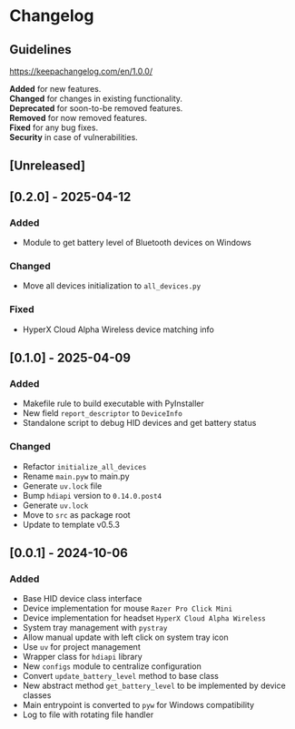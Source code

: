 # Changelog

## Guidelines

https://keepachangelog.com/en/1.0.0/

**Added** for new features.\
**Changed** for changes in existing functionality.\
**Deprecated** for soon-to-be removed features.\
**Removed** for now removed features.\
**Fixed** for any bug fixes.\
**Security** in case of vulnerabilities.

## [Unreleased]

## [0.2.0] - 2025-04-12

### Added

- Module to get battery level of Bluetooth devices on Windows

### Changed

- Move all devices initialization to `all_devices.py`

### Fixed

- HyperX Cloud Alpha Wireless device matching info

## [0.1.0] - 2025-04-09

### Added

- Makefile rule to build executable with PyInstaller
- New field `report_descriptor` to `DeviceInfo`
- Standalone script to debug HID devices and get battery status

### Changed

- Refactor `initialize_all_devices`
- Rename `main.pyw` to main.py
- Generate `uv.lock` file
- Bump `hdiapi` version to `0.14.0.post4`
- Generate `uv.lock`
- Move to `src` as package root
- Update to template v0.5.3

## [0.0.1] - 2024-10-06

### Added

- Base HID device class interface
- Device implementation for mouse `Razer Pro Click Mini`
- Device implementation for headset `HyperX Cloud Alpha Wireless`
- System tray management with `pystray`
- Allow manual update with left click on system tray icon
- Use `uv` for project management
- Wrapper class for `hdiapi` library
- New `configs` module to centralize configuration
- Convert `update_battery_level` method to base class
- New abstract method `get_battery_level` to be implemented by device classes
- Main entrypoint is converted to `pyw` for Windows compatibility
- Log to file with rotating file handler
